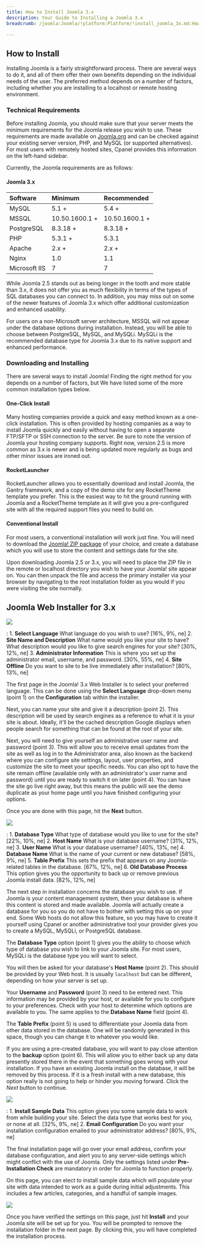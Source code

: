 ```yaml
---
title: How to Install Joomla 3.x
description: Your Guide to Installing a Joomla 3.x
breadcrumb: /joomla:Joomla/!platform:Platform/!install_joomla_3x.md:How to install Joomla! 3.x

---
```


How to Install
-----

Installing Joomla is a fairly straightforward process. There are several ways to do it, and all of them offer their own benefits depending on the individual needs of the user. The preferred method depends on a number of factors, including whether you are installing to a localhost or remote hosting environment.

### Technical Requirements

Before installing Joomla, you should make sure that your server meets the minimum requirements for the Joomla release you wish to use. These requirements are made available on [Joomla.org](http://www.joomla.org/technical-requirements.html) and can be checked against your existing server version, PHP, and MySQL (or supported alternatives). For most users with remotely hosted sites, Cpanel provides this information on the left-hand sidebar.

Currently, the Joomla requirements are as follows:

#### Joomla 3.x

| Software      | Minimum        | Recommended    |  
| :------------ | :------------- | :------------- |  
| MySQL         | 5.1 +          | 5.4 +          |  
| MSSQL         | 10.50.1600.1 + | 10.50.1600.1 + |  
| PostgreSQL    | 8.3.18 +       | 8.3.18 +       |  
| PHP           | 5.3.1 +        | 5.3.1          |  
| Apache        | 2.x +          | 2.x +          |  
| Nginx         | 1.0            | 1.1            |  
| Microsoft IIS | 7              | 7              |  

While Joomla 2.5 stands out as being longer in the tooth and more stable than 3.x, it does not offer you as much flexibility in terms of the types of SQL databases you can connect to. In addition, you may miss out on some of the newer features of Joomla 3.x which offer additional customization and enhanced usability.

For users on a non-Microsoft server architecture, MSSQL will not appear under the database options during installation. Instead, you will be able to choose between PostgreSQL, MySQL, and MySQLi. MySQLi is the recommended database type for Joomla 3.x due to its native support and enhanced performance.

### Downloading and Installing

There are several ways to install Joomla! Finding the right method for you depends on a number of factors, but We have listed some of the more common installation types below.

#### One-Click Install

Many hosting companies provide a quick and easy method known as a one-click installation. This is often provided by hosting companies as a way to install Joomla quickly and easily without having to open a separate FTP/SFTP or SSH connection to the server. Be sure to note the version of Joomla your hosting company supports. Right now, version 2.5 is more common as 3.x is newer and is being updated more regularly as bugs and other minor issues are ironed out.

#### RocketLauncher
RocketLauncher allows you to essentially download and install Joomla, the Gantry framework, and a copy of the demo site for any RocketTheme template you prefer. This is the easiest way to hit the ground running with Joomla and a RocketTheme template as it will give you a pre-configured site with all the required support files you need to build on.

#### Conventional Install

For most users, a conventional installation will work just fine. You will need to download the [Joomla! ZIP package](http://joomla.org) of your choice, and create a database which you will use to store the content and settings date for the site.

Upon downloading Joomla 2.5 or 3.x, you will need to place the ZIP file in the remote or localhost directory you wish to have your Joomla! site appear on. You can then unpack the file and access the primary installer via your browser by navigating to the root installation folder as you would if you were visiting the site normally.

Joomla Web Installer for 3.x
----------------------------

![][installation_joomla3x_2]

:   1. **Select Language** What language do you wish to use? [16%, 9%, ne]
    2. **Site Name and Description** What name would you like your site to have? What description would you like to give search engines for your site? [30%, 12%, ne]
    3. **Administrator Information** This is where you set up the administrator email, username, and password. [30%, 55%, ne]
    4. **Site Offline** Do you want to site to be live immediately after installation? [80%, 13%, ne]

The first page in the Joomla! 3.x Web Installer is to select your preferred language. This can be done using the **Select Language** drop-down menu (point 1) on the **Configuration** tab within the installer.

Next, you can name your site and give it a description (point 2). This description will be used by search engines as a reference to what it is your site is about. Ideally, it'll be the cached description Google displays when people search for something that can be found at the root of your site. 

Next, you will need to give yourself an administrative user name and password (point 3). This will allow you to receive email updates from the site as well as log in to the Administrator area, also known as the backend where you can configure site settings, layout, user properties, and customize the site to meet your specific needs. You can also opt to have the site remain offline (available only with an administrator's user name and password) until you are ready to switch it on later (point 4). You can have the site go live right away, but this means the public will see the demo duplicate as your home page until you have finished configuring your options. 

Once you are done with this page, hit the **Next** button.

![][installation_joomla3x_3]

:   1. **Database Type** What type of database would you like to use for the site? [22%, 10%, ne]
    2. **Host Name** What is your database username? [31%, 12%, ne]
    3. **User Name** What is your database username? [40%, 13%, ne]
    4. **Database Name** What is the name of your current or new database? [58%, 9%, ne]
    5. **Table Prefix** This sets the prefix that appears on any Joomla-related tables in the database. [67%, 12%, ne]
    6. **Old Database Process** This option gives you the opportunity to back up or remove previous Joomla install data. [82%, 12%, ne]

The next step in installation concerns the database you wish to use. If Joomla is your content management system, then your database is where this content is stored and made available. Joomla will actually create a database for you so you do not have to bother with setting this up on your end. Some Web hosts do not allow this feature, so you may have to create it yourself using Cpanel or another administrative tool your provider gives you to create a MySQL, MySQLi, or PostgreSQL database.

The **Database Type** option (point 1) gives you the ability to choose which type of database you wish to link to your Joomla site. For most users, MySQLi is the database type you will want to select.

You will then be asked for your database's **Host Name** (point 2). This should be provided by your Web host. It is usually `localhost` but can be different, depending on how your server is set up. 

Your **Username** and **Password** (point 3) need to be entered next. This information may be provided by your host, or available for you to configure to your preferences. Check with your host to determine which options are available to you. The same applies to the **Database Name** field (point 4).

The **Table Prefix** (point 5) is used to differentiate your Joomla data from other data stored in the database. One will be randomly generated in this space, though you can change it to whatever you would like.

If you are using a pre-created database, you will want to pay close attention to the **backup** option (point 6). This will allow you to either back up any data presently stored there in the event that something goes wrong with your installation. If you have an existing Joomla install on the database, it will be removed by this process. If it is a fresh install with a new database, this option really is not going to help or hinder you moving forward. Click the *Next* button to continue.

![][installation_joomla3x_5]

:   1. **Install Sample Data** This option gives you some sample data to work from while building your site. Select the data type that works best for you, or none at all. [32%, 9%, ne]
    2. **Email Configuration** Do you want your installation configuration emailed to your administrator address? [80%, 9%, ne]

The final installation page will go over your email address, confirm your database configuration, and alert you to any server-side settings which might conflict with the use of Joomla. Only the settings listed under **Pre-Installation Check** are mandatory in order for Joomla to function properly.

On this page, you can elect to install sample data which will populate your site with data intended to work as a guide during initial adjustments. This includes a few articles, categories, and a handful of sample images.

![][installation_joomla3x_4]

Once you have verified the settings on this page, just hit **Install** and your Joomla site will be set up for you. You will be prompted to remove the installation folder in the next page. By clicking this, you will have completed the installation process. 

[installation_joomla3x_2]: assets/installation_joomla3x_2.jpeg
[installation_joomla3x_3]: assets/installation_joomla3x_3.jpeg
[installation_joomla3x_4]: assets/installation_joomla3x_4.jpeg
[installation_joomla3x_5]: assets/installation_joomla3x_5.jpeg
[installation_joomla3x_6]: assets/installation_joomla3x_6.jpeg
